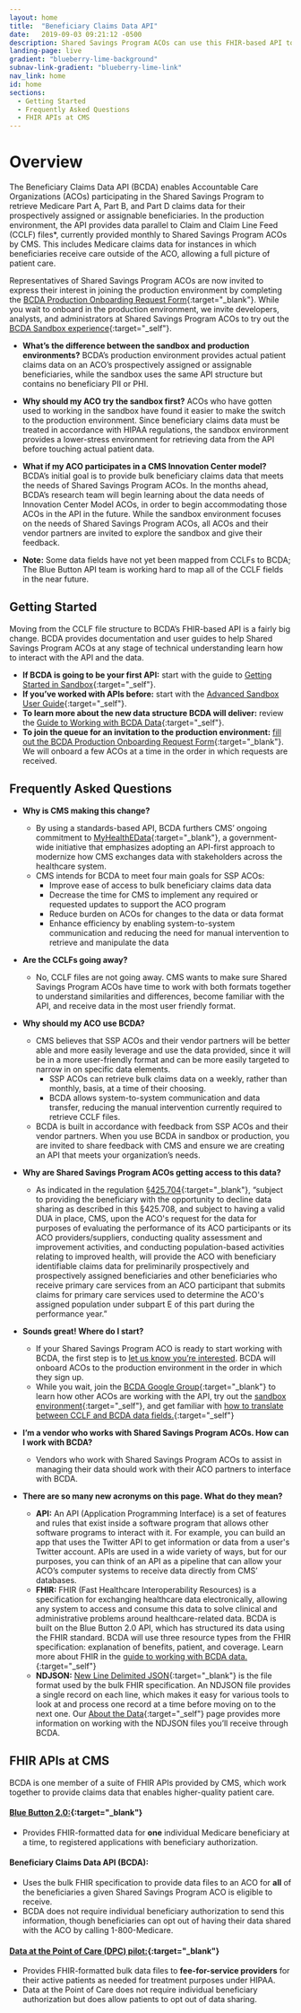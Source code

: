```yaml
---
layout: home
title:  "Beneficiary Claims Data API"
date:   2019-09-03 09:21:12 -0500
description: Shared Savings Program ACOs can use this FHIR-based API to retrieve bulk Medicare claims data related to their assignable or prospectively assigned beneficiaries.
landing-page: live
gradient: "blueberry-lime-background"
subnav-link-gradient: "blueberry-lime-link"
nav_link: home
id: home
sections:
  - Getting Started
  - Frequently Asked Questions
  - FHIR APIs at CMS
---
```



# Overview
The Beneficiary Claims Data API (BCDA) enables Accountable Care Organizations (ACOs) participating in the Shared Savings Program to retrieve Medicare Part A, Part B, and Part D claims data for their prospectively assigned or assignable beneficiaries. In the production environment, the API provides data parallel to Claim and Claim Line Feed (CCLF) files*, currently provided monthly to Shared Savings Program ACOs by CMS. This includes Medicare claims data for instances in which beneficiaries receive care outside of the ACO, allowing a full picture of patient care.

Representatives of Shared Savings Program ACOs are now invited to express their interest in joining the production environment by completing the [BCDA Production Onboarding Request Form](https://airtable.com/shrMbfFSRZkTcSAof){:target="_blank"}. While you wait to onboard in the production environment, we invite developers, analysts, and administrators at Shared Savings Program ACOs to try out the [BCDA Sandbox experience](/sandbox/user-guide/){:target="_self"}.

* **What’s the difference between the sandbox and production environments?** BCDA’s production environment provides actual patient claims data on an ACO’s prospectively assigned or assignable beneficiaries, while the sandbox uses the same API structure but contains no beneficiary PII or PHI.

* **Why should my ACO try the sandbox first?** ACOs who have gotten used to working in the sandbox have found it easier to make the switch to the production environment. Since beneficiary claims data must be treated in accordance with HIPAA regulations, the sandbox environment provides a lower-stress environment for retrieving data from the API before touching actual patient data.

* **What if my ACO participates in a CMS Innovation Center model?** BCDA’s initial goal is to provide bulk beneficiary claims data that meets the needs of Shared Savings Program ACOs. In the months ahead, BCDA’s research team will begin learning about the data needs of Innovation Center Model ACOs, in order to begin accommodating those ACOs in the API in the future. While the sandbox environment focuses on the needs of Shared Savings Program ACOs, all ACOs and their vendor partners are invited to explore the sandbox and give their feedback.

* **Note:** Some data fields have not yet been mapped from CCLFs to BCDA; The Blue Button API team is working hard to map all of the CCLF fields in the near future.

## Getting Started
  Moving from the CCLF file structure to BCDA’s FHIR-based API is a fairly big change. BCDA provides documentation and user guides to help Shared Savings Program ACOs at any stage of technical understanding learn how to interact with the API and the data.

  * **If BCDA is going to be your first API:** start with the guide to [Getting Started in Sandbox](/sandbox/user-guide/){:target="_self"}.
  * **If you’ve worked with APIs before:** start with the [Advanced Sandbox User Guide](/sandbox/technical-user-guide/){:target="_self"}.
  * **To learn more about the new data structure BCDA will deliver:** review the [Guide to Working with BCDA Data](/data-guide/){:target="_self"}.
  * **To join the queue for an invitation to the production environment:** [fill out the BCDA Production Onboarding Request Form](https://airtable.com/shrMbfFSRZkTcSAof){:target="_blank"}. We will onboard a few ACOs at a time in the order in which requests are received.

## Frequently Asked Questions

  * **Why is CMS making this change?**
    * By using a standards-based API, BCDA furthers CMS’ ongoing commitment to [MyHealthEData](https://www.cms.gov/newsroom/press-releases/cms-finalizes-changes-empower-patients-and-reduce-administrative-burden){:target="_blank"}, a government-wide initiative that emphasizes adopting an API-first approach to modernize how CMS exchanges data with stakeholders across the healthcare system.
    * CMS intends for BCDA to meet four main goals for SSP ACOs:
      * Improve ease of access to bulk beneficiary claims data data
      * Decrease the time for CMS to implement any required or requested updates to support the ACO program
      * Reduce burden on ACOs for changes to the data or data format
      * Enhance efficiency by enabling system-to-system communication and reducing the need for manual intervention to retrieve and manipulate the data
      
  * **Are the CCLFs going away?**
    * No, CCLF files are not going away. CMS wants to make sure Shared Savings Program ACOs have time to work with both formats together to understand similarities and differences, become familiar with the API, and receive data in the most user friendly format.

  * **Why should my ACO use BCDA?**
    * CMS believes that SSP ACOs and their vendor partners will be better able and more easily leverage and use the data provided, since it will be in a more user-friendly format and can be more easily targeted to narrow in on specific data elements.
      * SSP ACOs can retrieve bulk claims data on a weekly, rather than monthly, basis, at a time of their choosing.
      * BCDA allows system-to-system communication and data transfer, reducing the manual intervention currently required to retrieve CCLF files.
    * BCDA is built in accordance with feedback from SSP ACOs and their vendor partners. When you use BCDA in sandbox or production, you are invited to share feedback with CMS and ensure we are creating an API that meets your organization’s needs.

  * **Why are Shared Savings Program ACOs getting access to this data?**
    * As indicated in the regulation [§425.704](https://www.ecfr.gov/cgi-bin/text-idx?SID=20d60582b65758d4ace3a6b5291cfc4f&mc=true&node=se42.3.425_1704&rgn=div8){:target="_blank"}, “subject to providing the beneficiary with the opportunity to decline data sharing as described in this §425.708, and subject to having a valid DUA in place, CMS, upon the ACO's request for the data for purposes of evaluating the performance of its ACO participants or its ACO providers/suppliers, conducting quality assessment and improvement activities, and conducting population-based activities relating to improved health, will provide the ACO with beneficiary identifiable claims data for preliminarily prospectively and prospectively assigned beneficiaries and other beneficiaries who receive primary care services from an ACO participant that submits claims for primary care services used to determine the ACO's assigned population under subpart E of this part during the performance year.”

  * **Sounds great! Where do I start?**
    * If your Shared Savings Program ACO is ready to start working with BCDA, the first step is to [let us know you’re interested](#getting-started). BCDA will onboard ACOs to the production environment in the order in which they sign up.
    * While you wait, join the [BCDA Google Group](https://groups.google.com/forum/#!forum/bc-api){:target="_blank"} to learn how other ACOs are working with the API, try out the [sandbox environment](/sandbox/user-guide/){:target="_self"}, and get familiar with [how to translate between CCLF and BCDA data fields.](/data-guide/){:target="_self"}

  * **I’m a vendor who works with Shared Savings Program ACOs. How can I work with BCDA?**
    * Vendors who work with Shared Savings Program ACOs to assist in managing their data should work with their ACO partners to interface with BCDA.

  * **There are so many new acronyms on this page. What do they mean?**
    * **API:** An API (Application Programming Interface) is a set of features and rules that exist inside a software program that allows other software programs to interact with it. For example, you can build an app that uses the Twitter API to get information or data from a user's Twitter account. APIs are used in a wide variety of ways, but for our purposes, you can think of an API as a pipeline that can allow your ACO’s computer systems to receive data directly from CMS’ databases.
    * **FHIR:** FHIR (Fast Healthcare Interoperability Resources) is a specification for exchanging healthcare data electronically, allowing any system to access and consume this data to solve clinical and administrative problems around healthcare-related data. BCDA is built on the Blue Button 2.0 API, which has structured its data using the FHIR standard. BCDA will use three resource types from the FHIR specification: explanation of benefits, patient, and coverage. Learn more about FHIR in the [guide to working with BCDA data.](/data-guide/){:target="_self"}
    * **NDJSON:** [New Line Delimited JSON](http://ndjson.org){:target="_blank"} is the file format used by the bulk FHIR specification. An NDJSON file provides a single record on each line, which makes it easy for various tools to look at and process one record at a time before moving on to the next one. Our [About the Data](/data-guide/){:target="_self"} page provides more information on working with the NDJSON files you’ll receive through BCDA.

## FHIR APIs at CMS

   BCDA is one member of a suite of FHIR APIs provided by CMS, which work together to provide claims data that enables higher-quality patient care.

#### [Blue Button 2.0:](https://bluebutton.cms.gov){:target="_blank"}
   * Provides FHIR-formatted data for **one** individual Medicare beneficiary at a time, to registered applications with beneficiary authorization.

#### Beneficiary Claims Data API (BCDA):
   * Uses the bulk FHIR specification to provide data files to an ACO for **all** of the beneficiaries a given Shared Savings Program ACO is eligible to receive.
   * BCDA does not require individual beneficiary authorization to send this information, though beneficiaries can opt out of having their data shared with the ACO by calling 1-800-Medicare.

#### [Data at the Point of Care (DPC) pilot:](https://dpc.cms.gov){:target="_blank"}
   * Provides FHIR-formatted bulk data files to **fee-for-service providers** for their active patients as needed for treatment purposes under HIPAA. 
   * Data at the Point of Care does not require individual beneficiary authorization but does allow patients to opt out of data sharing.

